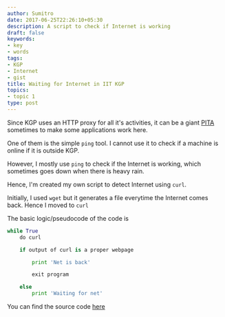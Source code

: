 ```yaml
---
author: Sumitro
date: 2017-06-25T22:26:10+05:30
description: A script to check if Internet is working
draft: false
keywords:
- key
- words
tags:
- KGP
- Internet
- gist
title: Waiting for Internet in IIT KGP
topics:
- topic 1
type: post
---
```


Since KGP uses an HTTP proxy for all it's activities, it can be a giant [PITA][2] sometimes to make some applications work here.

One of them is the simple `ping` tool. I cannot use it to check if a machine is online if it is outside KGP.

However, I mostly use `ping` to check if the Internet is working, which sometimes goes down when there is heavy rain.

Hence, I'm created my own script to detect Internet using `curl`.

Initially, I used `wget` but it generates a file everytime the Internet comes back. Hence I moved to `curl`

The basic logic/pseudocode of the code is

```python
while True
	do curl

	if output of curl is a proper webpage

		print 'Net is back'

		exit program

	else
		print 'Waiting for net'
```

You can find the source code [here][1]

[1]: (https://gist.github.com/thexavier666/88a50c25316442eb293f0232a69250e7)
[2]: (http://www.urbandictionary.com/define.php?term=pita)

